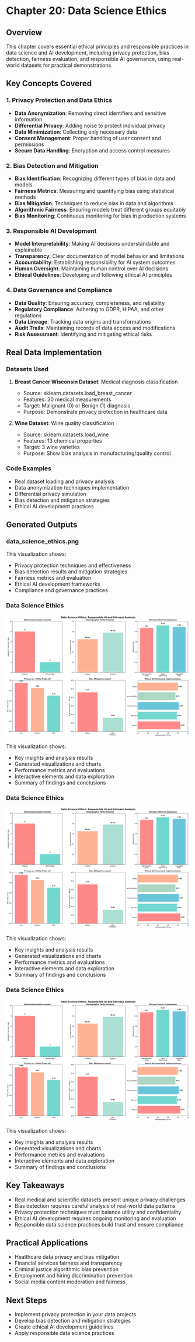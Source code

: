 # Chapter 20: Data Science Ethics

## Overview
This chapter covers essential ethical principles and responsible practices in data science and AI development, including privacy protection, bias detection, fairness evaluation, and responsible AI governance, using real-world datasets for practical demonstrations.

## Key Concepts Covered

### 1. Privacy Protection and Data Ethics
- **Data Anonymization**: Removing direct identifiers and sensitive information
- **Differential Privacy**: Adding noise to protect individual privacy
- **Data Minimization**: Collecting only necessary data
- **Consent Management**: Proper handling of user consent and permissions
- **Secure Data Handling**: Encryption and access control measures

### 2. Bias Detection and Mitigation
- **Bias Identification**: Recognizing different types of bias in data and models
- **Fairness Metrics**: Measuring and quantifying bias using statistical methods
- **Bias Mitigation**: Techniques to reduce bias in data and algorithms
- **Algorithmic Fairness**: Ensuring models treat different groups equitably
- **Bias Monitoring**: Continuous monitoring for bias in production systems

### 3. Responsible AI Development
- **Model Interpretability**: Making AI decisions understandable and explainable
- **Transparency**: Clear documentation of model behavior and limitations
- **Accountability**: Establishing responsibility for AI system outcomes
- **Human Oversight**: Maintaining human control over AI decisions
- **Ethical Guidelines**: Developing and following ethical AI principles

### 4. Data Governance and Compliance
- **Data Quality**: Ensuring accuracy, completeness, and reliability
- **Regulatory Compliance**: Adhering to GDPR, HIPAA, and other regulations
- **Data Lineage**: Tracking data origins and transformations
- **Audit Trails**: Maintaining records of data access and modifications
- **Risk Assessment**: Identifying and mitigating ethical risks

## Real Data Implementation

### Datasets Used
1. **Breast Cancer Wisconsin Dataset**: Medical diagnosis classification
   - Source: sklearn.datasets.load_breast_cancer
   - Features: 30 medical measurements
   - Target: Malignant (0) or Benign (1) diagnosis
   - Purpose: Demonstrate privacy protection in healthcare data

2. **Wine Dataset**: Wine quality classification
   - Source: sklearn.datasets.load_wine
   - Features: 13 chemical properties
   - Target: 3 wine varieties
   - Purpose: Show bias analysis in manufacturing/quality control

### Code Examples
- Real dataset loading and privacy analysis
- Data anonymization techniques implementation
- Differential privacy simulation
- Bias detection and mitigation strategies
- Ethical AI development practices

## Generated Outputs

### data_science_ethics.png
This visualization shows:
- Privacy protection techniques and effectiveness
- Bias detection results and mitigation strategies
- Fairness metrics and evaluation
- Ethical AI development frameworks
- Compliance and governance practices


### Data Science Ethics

![Data Science Ethics](data_science_ethics.png)

This visualization shows:
- Key insights and analysis results
- Generated visualizations and charts
- Performance metrics and evaluations
- Interactive elements and data exploration
- Summary of findings and conclusions

### Data Science Ethics

![Data Science Ethics](data_science_ethics.png)

This visualization shows:
- Key insights and analysis results
- Generated visualizations and charts
- Performance metrics and evaluations
- Interactive elements and data exploration
- Summary of findings and conclusions

### Data Science Ethics

![Data Science Ethics](data_science_ethics.png)

This visualization shows:
- Key insights and analysis results
- Generated visualizations and charts
- Performance metrics and evaluations
- Interactive elements and data exploration
- Summary of findings and conclusions
## Key Takeaways
- Real medical and scientific datasets present unique privacy challenges
- Bias detection requires careful analysis of real-world data patterns
- Privacy protection techniques must balance utility and confidentiality
- Ethical AI development requires ongoing monitoring and evaluation
- Responsible data science practices build trust and ensure compliance

## Practical Applications
- Healthcare data privacy and bias mitigation
- Financial services fairness and transparency
- Criminal justice algorithmic bias prevention
- Employment and hiring discrimination prevention
- Social media content moderation and fairness

## Next Steps
- Implement privacy protection in your data projects
- Develop bias detection and mitigation strategies
- Create ethical AI development guidelines
- Apply responsible data science practices
